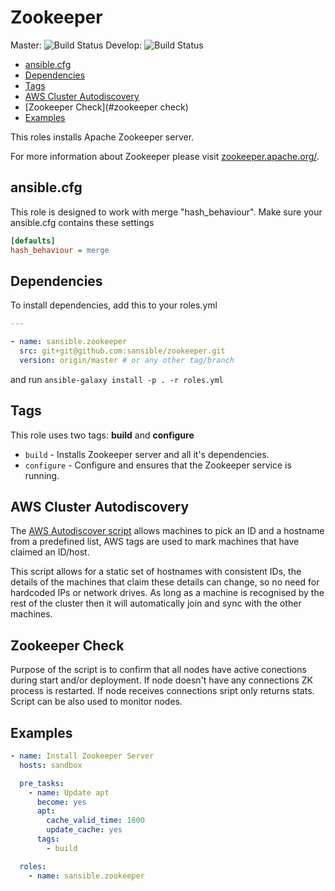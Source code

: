 # Zookeeper

Master: ![Build Status](https://travis-ci.org/sansible/zookeeper.svg?branch=master)
Develop: ![Build Status](https://travis-ci.org/sansible/zookeeper.svg?branch=develop)

* [ansible.cfg](#ansible-cfg)
* [Dependencies](#dependencies)
* [Tags](#tags)
* [AWS Cluster Autodiscovery](#aws-cluster-autodiscovery)
* [Zookeeper Check](#zookeeper check)
* [Examples](#examples)

This roles installs Apache Zookeeper server.

For more information about Zookeeper please visit
[zookeeper.apache.org/](http://zookeeper.apache.org/).




## ansible.cfg

This role is designed to work with merge "hash_behaviour". Make sure your
ansible.cfg contains these settings

```INI
[defaults]
hash_behaviour = merge
```




## Dependencies

To install dependencies, add this to your roles.yml

```YAML
---

- name: sansible.zookeeper
  src: git+git@github.com:sansible/zookeeper.git
  version: origin/master # or any other tag/branch
```

and run `ansible-galaxy install -p . -r roles.yml`




## Tags

This role uses two tags: **build** and **configure**

* `build` - Installs Zookeeper server and all it's dependencies.
* `configure` - Configure and ensures that the Zookeeper service is running.




## AWS Cluster Autodiscovery

The [AWS Autodiscover script](/files/aws_cluster_autodiscover) allows machines to pick an
ID and a hostname from a predefined list, AWS tags are used to mark machines that have
claimed an ID/host.

This script allows for a static set of hostnames with consistent IDs, the details of the machines that
claim these details can change, so no need for hardcoded IPs or network drives. As long as a machine is
recognised by the rest of the cluster then it will automatically join and sync with the other machines.




## Zookeeper Check
Purpose of the script is to confirm that all nodes have active conections during start and/or deployment.
If node doesn't have any connections ZK process is restarted. If node receives connections sript only returns stats.
Script can be also used to monitor nodes.




## Examples

```YAML
- name: Install Zookeeper Server
  hosts: sandbox

  pre_tasks:
    - name: Update apt
      become: yes
      apt:
        cache_valid_time: 1800
        update_cache: yes
      tags:
        - build

  roles:
    - name: sansible.zookeeper
```
